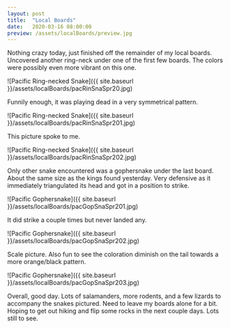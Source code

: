 ```yaml
---
layout: post
title:  "Local Boards"
date:   2020-03-16 08:00:00
preview: /assets/localBoards/preview.jpg
---
```

Nothing crazy today, just finished off the remainder of my local boards.  Uncovered another ring-neck under one of the first few boards. The colors were possibly even more vibrant on this one.

![Pacific Ring-necked Snake]({{ site.baseurl }}/assets/localBoards/pacRinSnaSpr20.jpg)

Funnily enough, it was playing dead in a very symmetrical pattern.

![Pacific Ring-necked Snake]({{ site.baseurl }}/assets/localBoards/pacRinSnaSpr201.jpg)

This picture spoke to me.

![Pacific Ring-necked Snake]({{ site.baseurl }}/assets/localBoards/pacRinSnaSpr202.jpg)

Only other snake encountered was a gophersnake under the last board. About the same size as the kings found yesterday. Very defensive as it immediately triangulated its head and got in a position to strike. 

![Pacific Gophersnake]({{ site.baseurl }}/assets/localBoards/pacGopSnaSpr201.jpg)

It did strike a couple times but never landed any.

![Pacific Gophersnake]({{ site.baseurl }}/assets/localBoards/pacGopSnaSpr202.jpg)

Scale picture. Also fun to see the coloration diminish on the tail towards a more orange/black pattern.

![Pacific Gophersnake]({{ site.baseurl }}/assets/localBoards/pacGopSnaSpr203.jpg)

Overall, good day. Lots of salamanders, more rodents, and a few lizards to accompany the snakes pictured. Need to leave my boards alone for a bit. Hoping to get out hiking and flip some rocks in the next couple days. Lots still to see. 